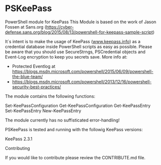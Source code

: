 ﻿# PSKeePass
PowerShell module for KeePass
This Module is based on the work of Jason Fossen at Sans.org (https://cyber-defense.sans.org/blog/2015/08/13/powershell-for-keepass-sample-script)

It´s intent is to make the usage of KeePass (www.keepass.info) as a credential database inside PowerShell scripts as easy
as possible. Please be aware that you should use SecureStrngs, PSCredential objects and Event-Log encryption to keep you secrets save.
More info at:
- Protected Eventlog at https://blogs.msdn.microsoft.com/powershell/2015/06/09/powershell-the-blue-team/
- https://blogs.msdn.microsoft.com/powershell/2013/12/16/powershell-security-best-practices/

The module contains the following functions:

Set-KeePassConfiguration
Get-KeePassConfiguration
Get-KeePassEntry
Set-KeePassEntry
New-KeePassEntry

The module currently has no suffisticated error-handling!

PSKeePass is tested and running with the followig KeePass versions:

KeePass 2.3.1



Contributing

If you would like to contribute please review the CONTRIBUTE.md file.



